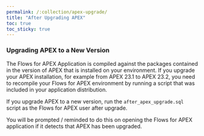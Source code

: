 ```yaml
---
permalink: /:collection/apex-upgrade/
title: "After Upgrading APEX"
toc: true
toc_sticky: true
---
```

### Upgrading APEX to a New Version

The Flows for APEX Application is compiled against the packages contained in the version of APEX that is installed on your environment.   If you upgrade your APEX installation, for example from APEX 23.1 to APEX 23.2, you need to recompile your Flows for APEX environment by running a script that was included in your 
application distribution.

If you upgrade APEX to a new version, run the `after_apex_upgrade.sql` script as the Flows for APEX user after upgrade. 

You will be prompted / reminded to do this on opening the Flows for APEX application if it detects that APEX has been upgraded.

